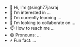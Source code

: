 - 👋 Hi, I’m @singh77jasraj
- 👀 I’m interested in ...
- 🌱 I’m currently learning ...
- 💞️ I’m looking to collaborate on ...
- 📫 How to reach me ...
- 😄 Pronouns: ...
- ⚡ Fun fact: ...

<!---
singh77jasraj/singh77jasraj is a ✨ special ✨ repository because its `README.md` (this file) appears on your GitHub profile.
You can click the Preview link to take a look at your changes.
--->
